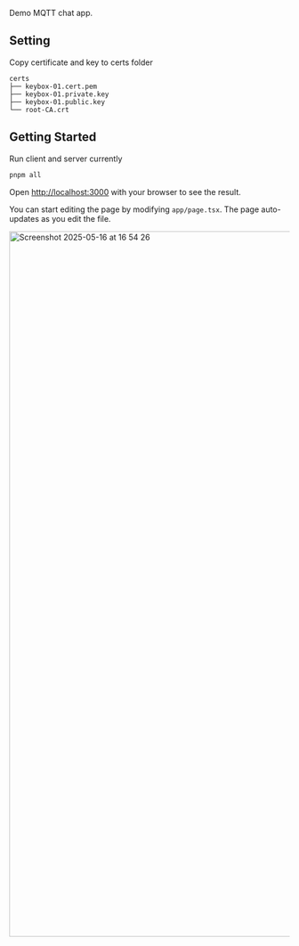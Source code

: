 Demo MQTT chat app.

## Setting
Copy certificate and key to certs folder
```
certs
├── keybox-01.cert.pem
├── keybox-01.private.key
├── keybox-01.public.key
└── root-CA.crt
```
## Getting Started

Run client and server currently

```bash
pnpm all
```

Open [http://localhost:3000](http://localhost:3000) with your browser to see the result.

You can start editing the page by modifying `app/page.tsx`. The page auto-updates as you edit the file.

<img width="1267" alt="Screenshot 2025-05-16 at 16 54 26" src="https://github.com/user-attachments/assets/3d78afce-9226-4762-8dd6-fc945269c479" />

